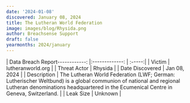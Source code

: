 ```yaml
---
date: '2024-01-08'
discovered: January 08, 2024
title: The Lutheran World Federation
image: images/blog/Rhysida.png
author: Breachsense Support
draft: false
yearmonths: 2024/january
---
```


| Data Breach Report------------:     |:-------------:    | :-----:|
| Victim      | lutheranworld.org      | 
| Threat Actor      | Rhysida      | 
| Date Discovered      | Jan 08, 2024      | 
| Description      | The Lutheran World Federation (LWF; German: Lutherischer Weltbund) is a global communion of national and regional Lutheran denominations headquartered in the Ecumenical Centre in Geneva, Switzerland.      | 
| Leak Size      | Unknown      | 


